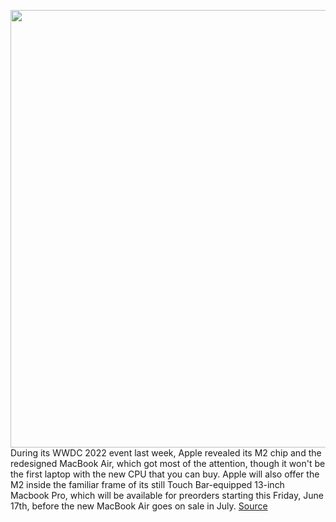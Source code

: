 <img src='https://cdn.vox-cdn.com/thumbor/Bn4wEwH-gIykH4zCiiLNJvhITs8=/0x0:1500x887/1200x800/filters:focal(630x324:870x564)/cdn.vox-cdn.com/uploads/chorus_image/image/70974859/Apple_WWDC22_MacBook_Pro_13_multitasking_demo_220606.0.jpg' width='700px' /><br/>
During its WWDC 2022 event last week, Apple revealed its M2 chip and the redesigned MacBook Air, which got most of the attention, though it won't be the first laptop with the new CPU that you can buy. Apple will also offer the M2 inside the familiar frame of its still Touch Bar-equipped 13-inch Macbook Pro, which will be available for preorders starting this Friday, June 17th, before the new MacBook Air goes on sale in July.
<a href='https://www.theverge.com/2022/6/14/23167368/apple-macbook-pro-m2-13-inch-release-date'> Source <a/>